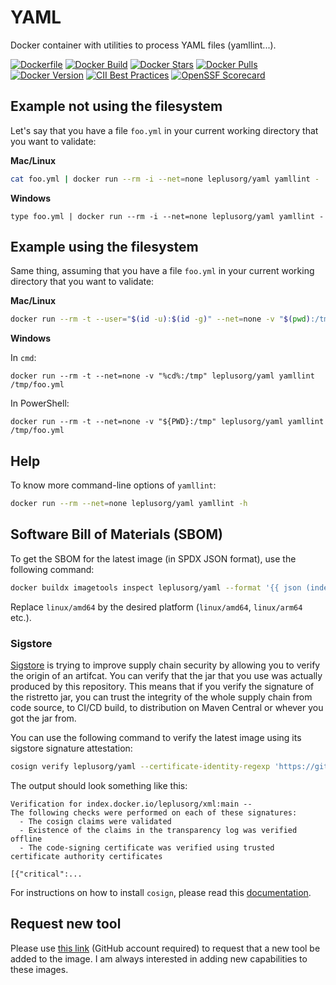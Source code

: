 # YAML

Docker container with utilities to process YAML files (yamllint...).

[![Dockerfile](https://img.shields.io/badge/GitHub-Dockerfile-blue)](https://github.com/leplusorg/docker-yaml/blob/main/yaml/Dockerfile)
[![Docker Build](https://github.com/leplusorg/docker-yaml/workflows/Docker/badge.svg)](https://github.com/leplusorg/docker-yaml/actions?query=workflow:"Docker")
[![Docker Stars](https://img.shields.io/docker/stars/leplusorg/yaml)](https://hub.docker.com/r/leplusorg/yaml)
[![Docker Pulls](https://img.shields.io/docker/pulls/leplusorg/yaml)](https://hub.docker.com/r/leplusorg/yaml)
[![Docker Version](https://img.shields.io/docker/v/leplusorg/yaml?sort=semver)](https://hub.docker.com/r/leplusorg/yaml)
[![CII Best Practices](https://bestpractices.coreinfrastructure.org/projects/10074/badge)](https://bestpractices.coreinfrastructure.org/projects/10074)
[![OpenSSF Scorecard](https://api.securityscorecards.dev/projects/github.com/leplusorg/docker-yaml/badge)](https://securityscorecards.dev/viewer/?uri=github.com/leplusorg/docker-yaml)

## Example not using the filesystem

Let's say that you have a file `foo.yml` in your current working directory that you want to validate:

**Mac/Linux**

```bash
cat foo.yml | docker run --rm -i --net=none leplusorg/yaml yamllint -
```

**Windows**

```batch
type foo.yml | docker run --rm -i --net=none leplusorg/yaml yamllint -
```

## Example using the filesystem

Same thing, assuming that you have a file `foo.yml` in your current working directory that you want to validate:

**Mac/Linux**

```bash
docker run --rm -t --user="$(id -u):$(id -g)" --net=none -v "$(pwd):/tmp" leplusorg/yaml yamllint /tmp/foo.yml
```

**Windows**

In `cmd`:

```batch
docker run --rm -t --net=none -v "%cd%:/tmp" leplusorg/yaml yamllint /tmp/foo.yml
```

In PowerShell:

```pwsh
docker run --rm -t --net=none -v "${PWD}:/tmp" leplusorg/yaml yamllint /tmp/foo.yml
```

## Help

To know more command-line options of `yamllint`:

```bash
docker run --rm --net=none leplusorg/yaml yamllint -h
```

## Software Bill of Materials (SBOM)

To get the SBOM for the latest image (in SPDX JSON format), use the
following command:

```bash
docker buildx imagetools inspect leplusorg/yaml --format '{{ json (index .SBOM "linux/amd64").SPDX }}'
```

Replace `linux/amd64` by the desired platform (`linux/amd64`, `linux/arm64` etc.).

### Sigstore

[Sigstore](https://docs.sigstore.dev) is trying to improve supply
chain security by allowing you to verify the origin of an
artifcat. You can verify that the jar that you use was actually
produced by this repository. This means that if you verify the
signature of the ristretto jar, you can trust the integrity of the
whole supply chain from code source, to CI/CD build, to distribution
on Maven Central or whever you got the jar from.

You can use the following command to verify the latest image using its
sigstore signature attestation:

```bash
cosign verify leplusorg/yaml --certificate-identity-regexp 'https://github\.com/leplusorg/docker-av/\.github/workflows/.+' --certificate-oidc-issuer 'https://token.actions.githubusercontent.com'
```

The output should look something like this:

```text
Verification for index.docker.io/leplusorg/xml:main --
The following checks were performed on each of these signatures:
  - The cosign claims were validated
  - Existence of the claims in the transparency log was verified offline
  - The code-signing certificate was verified using trusted certificate authority certificates

[{"critical":...
```

For instructions on how to install `cosign`, please read this [documentation](https://docs.sigstore.dev/cosign/system_config/installation/).

## Request new tool

Please use [this link](https://github.com/leplusorg/docker-yaml/issues/new?assignees=thomasleplus&labels=enhancement&template=feature_request.md&title=%5BFEAT%5D) (GitHub account required) to request that a new tool be added to the image. I am always interested in adding new capabilities to these images.

